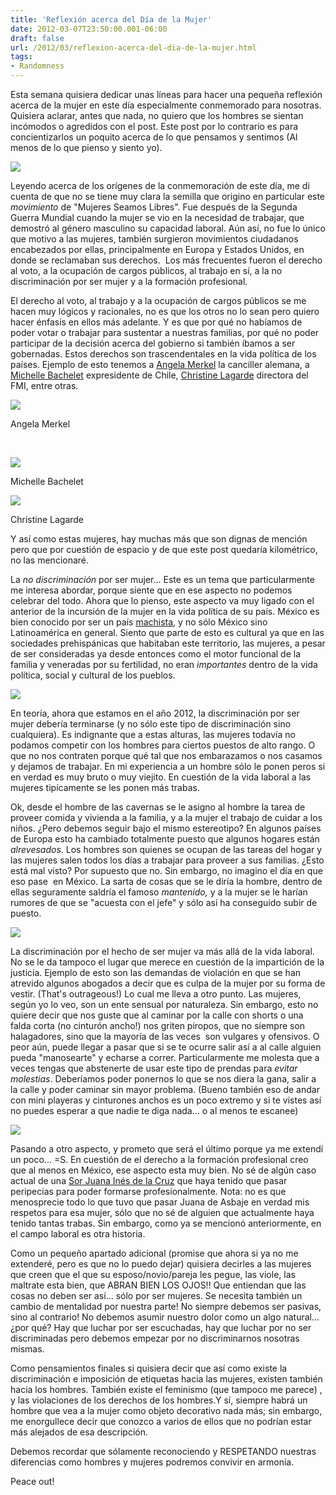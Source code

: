 ```yaml
---
title: 'Reflexión acerca del Día de la Mujer'
date: 2012-03-07T23:50:00.001-06:00
draft: false
url: /2012/03/reflexion-acerca-del-dia-de-la-mujer.html
tags: 
- Randomness
---
```


Esta semana quisiera dedicar unas líneas para hacer una pequeña reflexión acerca de la mujer en este día especialmente conmemorado para nosotras. Quisiera aclarar, antes que nada, no quiero que los hombres se sientan incómodos o agredidos con el post. Este post por lo contrario es para concientizarlos un poquito acerca de lo que pensamos y sentimos (Al menos de lo que pienso y siento yo).    
  
  
  

![](http://www.10minutos.com.uy/wp-content/uploads/equidad-de-genero3.jpg)

  

  
  
Leyendo acerca de los orígenes de la conmemoración de este día, me di cuenta de que no se tiene muy clara la semilla que origino en particular este _movimiento_ de "Mujeres Seamos Libres". Fue después de la Segunda Guerra Mundial cuando la mujer se vio en la necesidad de trabajar, que demostró al género masculino su capacidad laboral. Aún así, no fue lo único que motivo a las mujeres, también surgieron movimientos ciudadanos encabezados por ellas, principalmente en Europa y Estados Unidos, en donde se reclamaban sus derechos.  Los más frecuentes fueron el derecho al voto, a la ocupación de cargos públicos, al trabajo en sí, a la no discriminación por ser mujer y a la formación profesional.   
  
  
El derecho al voto, al trabajo y a la ocupación de cargos públicos se me hacen muy lógicos y racionales, no es que los otros no lo sean pero quiero hacer énfasis en ellos más adelante. Y es que por qué no habíamos de poder votar o trabajar para sustentar a nuestras familias, por qué no poder participar de la decisión acerca del gobierno si también íbamos a ser gobernadas. Estos derechos son trascendentales en la vida política de los países. Ejemplo de esto tenemos a [Angela Merkel](http://www.biografiasyvidas.com/biografia/m/merkel.htm) la canciller alemana, a [Michelle Bachelet](http://www.biografiasyvidas.com/biografia/b/bachelet.htm) expresidente de Chile, [Christine Lagarde](http://es.wikipedia.org/wiki/Christine_Lagarde) directora del FMI, entre otras.  
  
  
  

[![](http://foropolitico.es/wp-content/uploads/2010/08/angela_merkel.jpg)](http://www.blogger.com/goog_882823129)

Angela Merkel

[](http://www.blogger.com/goog_882823129)  
[](http://www.blogger.com/)  
  

![](http://www.biografiasyvidas.com/biografia/b/fotos/bachelet.jpg)

Michelle Bachelet

  
  

![](http://rcmultimedios.mx/pictures/2011/06/christine14902_16166.jpg)

Christine Lagarde

Y así como estas mujeres, hay muchas más que son dignas de mención pero que por cuestión de espacio y de que este post quedaría kilométrico, no las mencionaré.  
  
  
La _no discriminación_ por ser mujer... Este es un tema que particularmente me interesa abordar, porque siente que en ese aspecto no podemos celebrar del todo. Ahora que lo pienso, este aspecto va muy ligado con el anterior de la incursión de la mujer en la vida política de su país. México es bien conocido por ser un país [machista](http://es.wikipedia.org/wiki/Machismo), y no sólo México sino Latinoamérica en general. Siento que parte de esto es cultural ya que en las sociedades prehispánicas que habitaban este territorio, las mujeres, a pesar de ser consideradas ya desde entonces como el motor funcional de la familia y veneradas por su fertilidad, no eran _importantes_ dentro de la vida política, social y cultural de los pueblos.   
  
  

![](http://farm1.static.flickr.com/185/404456813_0157428670_o.jpg)

  

  
En teoría, ahora que estamos en el año 2012, la discriminación por ser mujer debería terminarse (y no sólo este tipo de discriminación sino cualquiera). Es indignante que a estas alturas, las mujeres todavía no podamos competir con los hombres para ciertos puestos de alto rango. O que no nos contraten porque qué tal que nos embarazamos o nos casamos y dejamos de trabajar. En mi experiencia a un hombre sólo le ponen peros si en verdad es muy bruto o muy viejito. En cuestión de la vida laboral a las mujeres tipícamente se les ponen más trabas.  
  
  
Ok, desde el hombre de las cavernas se le asigno al hombre la tarea de proveer comida y vivienda a la familia, y a la mujer el trabajo de cuidar a los niños. ¿Pero debemos seguir bajo el mismo estereotipo? En algunos países de Europa esto ha cambiado totalmente puesto que algunos hogares están _alrevesados_. Los hombres son quienes se ocupan de las tareas del hogar y las mujeres salen todos los días a trabajar para proveer a sus familias. ¿Esto está mal visto? Por supuesto que no. Sin embargo, no imagino el día en que eso pase  en México. La sarta de cosas que se le diría la hombre, dentro de ellas seguramente saldría el famoso _mantenido,_ y a la mujer se le harían rumores de que se "acuesta con el jefe" y sólo así ha conseguido subir de puesto.   
  
  

![](http://www.puj.edu.co/imagenes/215807.jpg)

  

La discriminación por el hecho de ser mujer va más allá de la vida laboral. No se le da tampoco el lugar que merece en cuestión de la impartición de la justicia. Ejemplo de esto son las demandas de violación en que se han atrevido algunos abogados a decir que es culpa de la mujer por su forma de vestir. (That's outrageous!) Lo cual me lleva a otro punto. Las mujeres, según yo lo veo, son un ente sensual por naturaleza. Sin embargo, esto no quiere decir que nos guste que al caminar por la calle con shorts o una falda corta (no cinturón ancho!) nos griten piropos, que no siempre son halagadores, sino que la mayoría de las veces  son vulgares y ofensivos. O peor aún, puede llegar a pasar que si se te ocurre salir así a al calle alguien pueda "manosearte" y echarse a correr. Particularmente me molesta que a veces tengas que abstenerte de usar este tipo de prendas para _evitar molestias_. Deberíamos poder ponernos lo que se nos diera la gana, salir a la calle y poder caminar sin mayor problema. (Bueno también eso de andar con mini playeras y cinturones anchos es un poco extremo y si te vistes así no puedes esperar a que nadie te diga nada... o al menos te escanee)  
  
  

[![](http://4.bp.blogspot.com/-9i2XeiJPIVw/T1hFgXqV8SI/AAAAAAAAAHs/ZIok98j2JtM/s1600/piropo.png)](http://4.bp.blogspot.com/-9i2XeiJPIVw/T1hFgXqV8SI/AAAAAAAAAHs/ZIok98j2JtM/s1600/piropo.png)

  
  
  
  
Pasando a otro aspecto, y prometo que será el último porque ya me extendí un poco... =S. En cuestión de el derecho a la formación profesional creo que al menos en México, ese aspecto esta muy bien. No sé de algún caso actual de una [Sor Juana Inés de la Cruz](http://es.wikipedia.org/wiki/Sor_Juana_In%C3%A9s_de_la_Cruz) que haya tenido que pasar peripecias para poder formarse profesionalmente. Nota: no es que menosprecie todo lo que tuvo que pasar Juana de Asbaje en verdad mis respetos para esa mujer, sólo que no sé de alguien que actualmente haya tenido tantas trabas. Sin embargo, como ya se mencionó anteriormente, en el campo laboral es otra historia.  
  
  
Como un pequeño apartado adicional (promise que ahora si ya no me extenderé, pero es que no lo puedo dejar) quisiera decirles a las mujeres que creen que el que su esposo/novio/pareja les pegue, las viole, las maltrate esta bien, que ABRAN BIEN LOS OJOS!! Que entiendan que las cosas no deben ser así... sólo por ser mujeres. Se necesita también un cambio de mentalidad por nuestra parte! No siempre debemos ser pasivas, sino al contrario! No debemos asumir nuestro dolor como un algo natural... ¿por qué? Hay que luchar por ser escuchadas, hay que luchar por no ser discriminadas pero debemos empezar por no discriminarnos nosotras mismas.   
  
  
Como pensamientos finales si quisiera decir que así como existe la discriminación e imposición de etiquetas hacia las mujeres, existen también hacia los hombres. También existe el feminismo (que tampoco me parece) , y las violaciones de los derechos de los hombres.Y sí, siempre habrá un hombre que vea a la mujer como objeto decorativo nada más; sin embargo, me enorgullece decir que conozco a varios de ellos que no podrían estar más alejados de esa descripción.   
  
  
Debemos recordar que sólamente reconociendo y RESPETANDO nuestras diferencias como hombres y mujeres podremos convivir en armonía.  
  
  
Peace out!